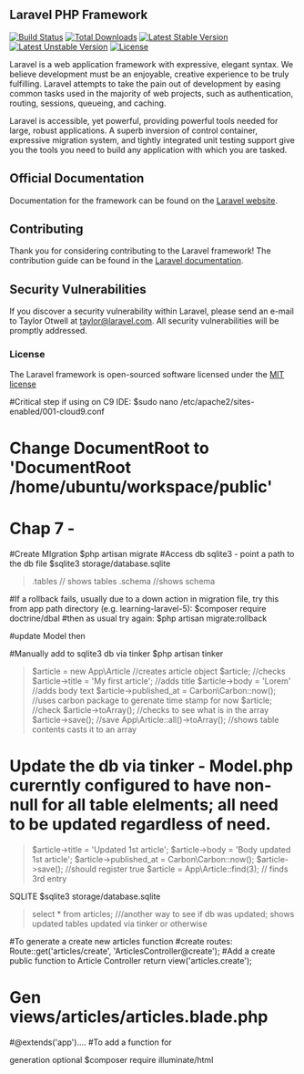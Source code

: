 ## Laravel PHP Framework

[![Build Status](https://travis-ci.org/laravel/framework.svg)](https://travis-ci.org/laravel/framework)
[![Total Downloads](https://poser.pugx.org/laravel/framework/d/total.svg)](https://packagist.org/packages/laravel/framework)
[![Latest Stable Version](https://poser.pugx.org/laravel/framework/v/stable.svg)](https://packagist.org/packages/laravel/framework)
[![Latest Unstable Version](https://poser.pugx.org/laravel/framework/v/unstable.svg)](https://packagist.org/packages/laravel/framework)
[![License](https://poser.pugx.org/laravel/framework/license.svg)](https://packagist.org/packages/laravel/framework)

Laravel is a web application framework with expressive, elegant syntax. We believe development must be an enjoyable, creative experience to be truly fulfilling. Laravel attempts to take the pain out of development by easing common tasks used in the majority of web projects, such as authentication, routing, sessions, queueing, and caching.

Laravel is accessible, yet powerful, providing powerful tools needed for large, robust applications. A superb inversion of control container, expressive migration system, and tightly integrated unit testing support give you the tools you need to build any application with which you are tasked.

## Official Documentation

Documentation for the framework can be found on the [Laravel website](http://laravel.com/docs).

## Contributing

Thank you for considering contributing to the Laravel framework! The contribution guide can be found in the [Laravel documentation](http://laravel.com/docs/contributions).

## Security Vulnerabilities

If you discover a security vulnerability within Laravel, please send an e-mail to Taylor Otwell at taylor@laravel.com. All security vulnerabilities will be promptly addressed.

### License

The Laravel framework is open-sourced software licensed under the [MIT license](http://opensource.org/licenses/MIT)

#Critical step if using on C9 IDE: 
$sudo nano /etc/apache2/sites-enabled/001-cloud9.conf
# Change DocumentRoot to 'DocumentRoot /home/ubuntu/workspace/public'

# Chap 7 -
#Create MIgration
$php artisan migrate
#Access db sqlite3 - point a path to the db file
$sqlite3 storage/database.sqlite
>.tables // shows tables
>.schema //shows schema

#If a rollback fails, usually due to a down action in migration file, try this from app path directory (e.g. learning-laravel-5): 
$composer require doctrine/dbal
#then as usual try again:
$php artisan migrate:rollback

#update Model then

#Manually add to sqlite3 db via tinker
$php artisan tinker
>$article = new App\Article //creates article object
>$article; //checks
>$article->title = 'My first article'; //adds title
>$article->body = 'Lorem' //adds body text
>$article->published_at = Carbon\Carbon::now();  //uses carbon package to gerenate time stamp for now
>$article; //check
>$article->toArray();  //checks to see what is in the array
>$article->save(); //save
>App\Article::all()->toArray();  //shows table contents casts it to an array
# Update the db via tinker - Model.php curerntly configured to have non-null for all table elelments; all need to be updated regardless of need.
>$article->title = 'Updated 1st article'; 
>$article->body = 'Body updated 1st article';
>$article->published_at = Carbon\Carbon::now();
>$article->save(); //should register true
>$article = App\Article::find(3);  // finds 3rd entry

SQLITE
$sqlite3 storage/database.sqlite
>select * from articles; ///another way to see if db was updated; shows updated tables updated via tinker or otherwise


#To generate a create new articles function
#create routes: 
Route::get('articles/create', 'ArticlesController@create');
#Add a create public function to Article Controller
return view('articles.create');
# Gen views/articles/articles.blade.php
#@extends('app')....
#To add a function for <form> generation optional
$composer require illuminate/html  